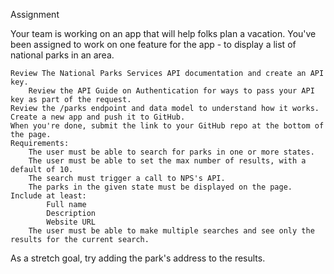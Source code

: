 Assignment

Your team is working on an app that will help folks plan a vacation. You've been assigned to work on one feature for the app - to display a list of national parks in an area.

    Review The National Parks Services API documentation and create an API key.
        Review the API Guide on Authentication for ways to pass your API key as part of the request.
    Review the /parks endpoint and data model to understand how it works.
    Create a new app and push it to GitHub.
    When you're done, submit the link to your GitHub repo at the bottom of the page.
    Requirements:
        The user must be able to search for parks in one or more states.
        The user must be able to set the max number of results, with a default of 10.
        The search must trigger a call to NPS's API.
        The parks in the given state must be displayed on the page. Include at least:
            Full name
            Description
            Website URL
        The user must be able to make multiple searches and see only the results for the current search.

As a stretch goal, try adding the park's address to the results.